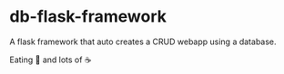 # db-flask-framework
A flask framework that auto creates a CRUD webapp using a database.

Eating :pizza: and lots of :coffee:
